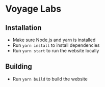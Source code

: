 # Voyage Labs

## Installation

* Make sure Node.js and yarn is installed
* Run `yarn install` to install dependencies
* Run `yarn start` to run the website locally

## Building

* Run `yarn build` to build the website